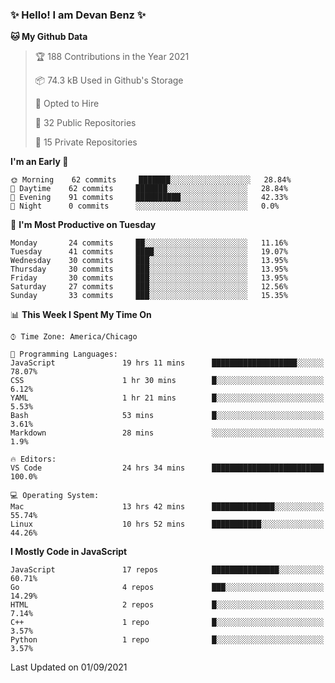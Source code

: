 ### ✨ Hello! I am Devan Benz ✨

<!--START_SECTION:waka-->
**🐱 My Github Data** 

> 🏆 188 Contributions in the Year 2021
 > 
> 📦 74.3 kB Used in Github's Storage 
 > 
> 💼 Opted to Hire
 > 
> 📜 32 Public Repositories 
 > 
> 🔑 15 Private Repositories  
 > 
**I'm an Early 🐤** 

```text
🌞 Morning    62 commits     ███████░░░░░░░░░░░░░░░░░░   28.84% 
🌆 Daytime    62 commits     ███████░░░░░░░░░░░░░░░░░░   28.84% 
🌃 Evening    91 commits     ██████████░░░░░░░░░░░░░░░   42.33% 
🌙 Night      0 commits      ░░░░░░░░░░░░░░░░░░░░░░░░░   0.0%

```
📅 **I'm Most Productive on Tuesday** 

```text
Monday       24 commits     ██░░░░░░░░░░░░░░░░░░░░░░░   11.16% 
Tuesday      41 commits     ████░░░░░░░░░░░░░░░░░░░░░   19.07% 
Wednesday    30 commits     ███░░░░░░░░░░░░░░░░░░░░░░   13.95% 
Thursday     30 commits     ███░░░░░░░░░░░░░░░░░░░░░░   13.95% 
Friday       30 commits     ███░░░░░░░░░░░░░░░░░░░░░░   13.95% 
Saturday     27 commits     ███░░░░░░░░░░░░░░░░░░░░░░   12.56% 
Sunday       33 commits     ███░░░░░░░░░░░░░░░░░░░░░░   15.35%

```


📊 **This Week I Spent My Time On** 

```text
⌚︎ Time Zone: America/Chicago

💬 Programming Languages: 
JavaScript               19 hrs 11 mins      ███████████████████░░░░░░   78.07% 
CSS                      1 hr 30 mins        █░░░░░░░░░░░░░░░░░░░░░░░░   6.12% 
YAML                     1 hr 21 mins        █░░░░░░░░░░░░░░░░░░░░░░░░   5.53% 
Bash                     53 mins             █░░░░░░░░░░░░░░░░░░░░░░░░   3.61% 
Markdown                 28 mins             ░░░░░░░░░░░░░░░░░░░░░░░░░   1.9%

🔥 Editors: 
VS Code                  24 hrs 34 mins      █████████████████████████   100.0%

💻 Operating System: 
Mac                      13 hrs 42 mins      ██████████████░░░░░░░░░░░   55.74% 
Linux                    10 hrs 52 mins      ███████████░░░░░░░░░░░░░░   44.26%

```

**I Mostly Code in JavaScript** 

```text
JavaScript               17 repos            ███████████████░░░░░░░░░░   60.71% 
Go                       4 repos             ███░░░░░░░░░░░░░░░░░░░░░░   14.29% 
HTML                     2 repos             █░░░░░░░░░░░░░░░░░░░░░░░░   7.14% 
C++                      1 repo              █░░░░░░░░░░░░░░░░░░░░░░░░   3.57% 
Python                   1 repo              █░░░░░░░░░░░░░░░░░░░░░░░░   3.57%

```



 Last Updated on 01/09/2021
<!--END_SECTION:waka-->

<!--
**devanbenz/devanbenz** is a ✨ _special_ ✨ repository because its `README.md` (this file) appears on your GitHub profile.

Here are some ideas to get you started:

- 🔭 I’m currently working on ...
- 🌱 I’m currently learning ...
- 👯 I’m looking to collaborate on ...
- 🤔 I’m looking for help with ...
- 💬 Ask me about ...
- 📫 How to reach me: ...
- 😄 Pronouns: ...
- ⚡ Fun fact: ...
-->
